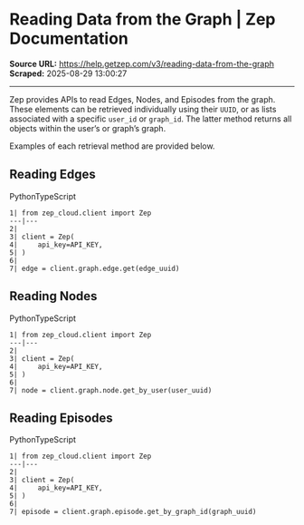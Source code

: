 # Reading Data from the Graph | Zep Documentation

**Source URL:** https://help.getzep.com/v3/reading-data-from-the-graph  
**Scraped:** 2025-08-29 13:00:27

---

Zep provides APIs to read Edges, Nodes, and Episodes from the graph. These elements can be retrieved individually using their `UUID`, or as lists associated with a specific `user_id` or `graph_id`. The latter method returns all objects within the user’s or graph’s graph.

Examples of each retrieval method are provided below.

## Reading Edges

PythonTypeScript
    
    
    1| from zep_cloud.client import Zep  
    ---|---  
    2|   
    3| client = Zep(  
    4|     api_key=API_KEY,  
    5| )  
    6|   
    7| edge = client.graph.edge.get(edge_uuid)  
  
## Reading Nodes

PythonTypeScript
    
    
    1| from zep_cloud.client import Zep  
    ---|---  
    2|   
    3| client = Zep(  
    4|     api_key=API_KEY,  
    5| )  
    6|   
    7| node = client.graph.node.get_by_user(user_uuid)  
  
## Reading Episodes

PythonTypeScript
    
    
    1| from zep_cloud.client import Zep  
    ---|---  
    2|   
    3| client = Zep(  
    4|     api_key=API_KEY,  
    5| )  
    6|   
    7| episode = client.graph.episode.get_by_graph_id(graph_uuid)
